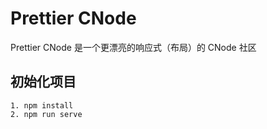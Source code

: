 # Prettier CNode

Prettier CNode 是一个更漂亮的响应式（布局）的 CNode 社区

## 初始化项目

```
1. npm install
2. npm run serve
```
